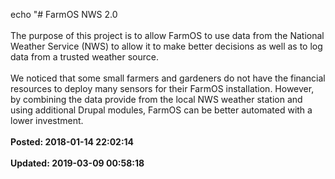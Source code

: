 echo "# FarmOS NWS 2.0<br /><br />The purpose of this project is to allow FarmOS to use data from the National Weather Service (NWS) to allow it to make better decisions as well as to log data from a trusted weather source.<br /><br />We noticed that some small farmers and gardeners do not have the financial resources to deploy many sensors for their FarmOS installation. However, by combining the data provide from the local NWS weather station and using additional Drupal modules, FarmOS can be better automated with a lower investment.<br /><br />**Posted: 2018-01-14 22:02:14**<br /><br />**Updated: 2019-03-09 00:58:18**<br /><br />
